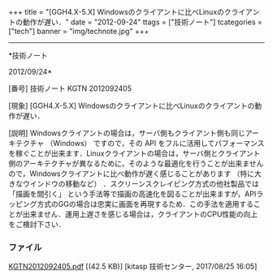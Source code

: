 ﻿+++
title = "[GGH4.X-5.X] Windowsのクライアントに比べLinuxのクライアントの動作が遅い．"
date = "2012-09-24"
ttags = ["技術ノート"]
tcategories = ["tech"]
banner = "img/technote.jpg"
+++

-----------------------------------------------------------------------------------------------------------------------------

*技術ノート

2012/09/24*


[番号]
技術ノート KGTN 2012092405

[現象]
[GGH4.X-5.X]
Windowsのクライアントに比べLinuxのクライアントの動作が遅い．

[説明]
Windowsクライアントの場合は，サーバ側もクライアント側も同じアーキテクチャ
（Windows） ですので，その API
をフルに活用してパフォーマンスを稼ぐことが出来ます．Linuxクライアントの場合は，サーバ側とクライアント側のアーキテクチャが異なるために，そのような最適化を行うことが出来ませんので，Windowsクライアントに比べ動作が遅く感じることがあります
（特に大きなウインドウの移動など）
．スクリーンスクレイピング方式の他社製品では 「描画を間引く」
という手法等で描画の高速化を図ることが出来ますが，APIラッピング方式のGGの場合は忠実に画面を再現するため．この手法を適用することが出来ません．運用上遅さを感じる場合は，クライアントのCPU性能の向上をご検討下さい．


### ファイル

 
 


[KGTN2012092405.pdf](http://techreport.kitasp.net/attachments/download/3762/KGTN2012092405.pdf)
 [(42.5 KB)] [kitasp 技術センター, 2017/08/25
16:05]


 


 

